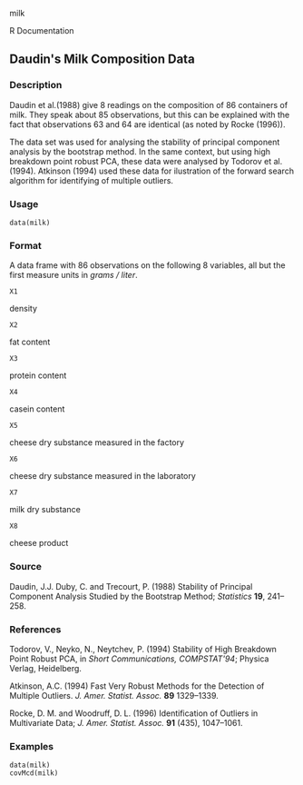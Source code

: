 milk

R Documentation

## Daudin's Milk Composition Data

### Description

Daudin et al.(1988) give 8 readings on the composition of 86 containers of
milk. They speak about 85 observations, but this can be explained with the
fact that observations 63 and 64 are identical (as noted by Rocke (1996)).

The data set was used for analysing the stability of principal component
analysis by the bootstrap method. In the same context, but using high
breakdown point robust PCA, these data were analysed by Todorov et al.(1994).
Atkinson (1994) used these data for ilustration of the forward search
algorithm for identifying of multiple outliers.

### Usage

    data(milk)

### Format

A data frame with 86 observations on the following 8 variables, all but the
first measure units in _grams / liter_.

`X1`

density

`X2`

fat content

`X3`

protein content

`X4`

casein content

`X5`

cheese dry substance measured in the factory

`X6`

cheese dry substance measured in the laboratory

`X7`

milk dry substance

`X8`

cheese product

### Source

Daudin, J.J. Duby, C. and Trecourt, P. (1988) Stability of Principal Component
Analysis Studied by the Bootstrap Method; _Statistics_ **19**, 241–258.

### References

Todorov, V., Neyko, N., Neytchev, P. (1994) Stability of High Breakdown Point
Robust PCA, in _Short Communications, COMPSTAT'94_; Physica Verlag,
Heidelberg.

Atkinson, A.C. (1994) Fast Very Robust Methods for the Detection of Multiple
Outliers. _J. Amer. Statist. Assoc._ **89** 1329–1339.

Rocke, D. M. and Woodruff, D. L. (1996) Identification of Outliers in
Multivariate Data; _J. Amer. Statist. Assoc._ **91** (435), 1047–1061.

### Examples

    
    data(milk)
    covMcd(milk)

